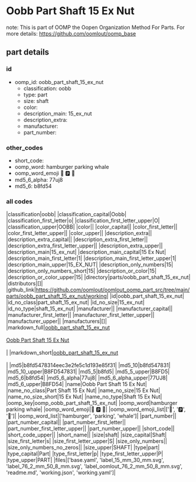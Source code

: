 # Oobb Part Shaft 15 Ex Nut  

note: This is part of OOMP the Oopen Organization Method For Parts. For more details: https://github.com/oomlout/oomp_base

##  part details





### id
* oomp_id: oobb_part_shaft_15_ex_nut
  * classification: oobb
  * type: part
  * size: shaft
  * color: 
  * description_main: 15_ex_nut
  * description_extra: 
  * manufacturer: 
  * part_number: 

### other_codes
* short_code: 
* oomp_word: hamburger parking whale
* oomp_word_emoji :hamburger: :parking: :whale:
* md5_6_alpha: 77uj8
* md5_6: b8fd54

### all codes 
|classification|oobb|
|classification_capital|Oobb|
|classification_first_letter|o|
|classification_first_letter_upper|O|
|classification_upper|OOBB|
|color||
|color_capital||
|color_first_letter||
|color_first_letter_upper||
|color_upper||
|description_extra||
|description_extra_capital||
|description_extra_first_letter||
|description_extra_first_letter_upper||
|description_extra_upper||
|description_main|15_ex_nut|
|description_main_capital|15 Ex Nut|
|description_main_first_letter|1|
|description_main_first_letter_upper|1|
|description_main_upper|15_EX_NUT|
|description_only_numbers|15|
|description_only_numbers_short|15|
|description_or_color|15|
|description_or_color_upper|15|
|directory|parts/oobb_part_shaft_15_ex_nut|
|distributors|[]|
|github_link|https://github.com/oomlout/oomlout_oomp_part_src/tree/main/parts/oobb_part_shaft_15_ex_nut/working|
|id|oobb_part_shaft_15_ex_nut|
|id_no_class|part_shaft_15_ex_nut|
|id_no_size|15_ex_nut|
|id_no_type|shaft_15_ex_nut|
|manufacturer||
|manufacturer_capital||
|manufacturer_first_letter||
|manufacturer_first_letter_upper||
|manufacturer_upper||
|manufacturers|[]|
|markdown_full|[oobb_part_shaft_15_ex_nut](https://github.com/oomlout/oomlout_oomp_part_src/tree/main/parts/oobb_part_shaft_15_ex_nut/working)<br>[](https://github.com/oomlout/oomlout_oomp_part_src/tree/main/parts/oobb_part_shaft_15_ex_nut/working)<br>[Oobb Part Shaft 15 Ex Nut](https://github.com/oomlout/oomlout_oomp_part_src/tree/main/parts/oobb_part_shaft_15_ex_nut/working)<br><br>|
|markdown_short|[oobb_part_shaft_15_ex_nut](https://github.com/oomlout/oomlout_oomp_part_src/tree/main/parts/oobb_part_shaft_15_ex_nut/working)<br><br>|
|md5|b8fd5478314eec3e2fe5c1d193e85f31|
|md5_10|b8fd547831|
|md5_10_upper|B8FD547831|
|md5_5|b8fd5|
|md5_5_upper|B8FD5|
|md5_6|b8fd54|
|md5_6_alpha|77uj8|
|md5_6_alpha_upper|77UJ8|
|md5_6_upper|B8FD54|
|name|Oobb Part Shaft 15 Ex Nut|
|name_no_class|Part Shaft 15 Ex Nut|
|name_no_size|15 Ex Nut|
|name_no_size_short|15 Ex Nut|
|name_no_type|Shaft 15 Ex Nut|
|oomp_key|oomp_oobb_part_shaft_15_ex_nut|
|oomp_word|hamburger parking whale|
|oomp_word_emoji|:hamburger: :parking: :whale:|
|oomp_word_emoji_list|[':hamburger:', ':parking:', ':whale:']|
|oomp_word_list|['hamburger', 'parking', 'whale']|
|part_number||
|part_number_capital||
|part_number_first_letter||
|part_number_first_letter_upper||
|part_number_upper||
|short_code||
|short_code_upper||
|short_name||
|size|shaft|
|size_capital|Shaft|
|size_first_letter|s|
|size_first_letter_upper|S|
|size_only_numbers||
|size_only_numbers_no_zeros||
|size_upper|SHAFT|
|type|part|
|type_capital|Part|
|type_first_letter|p|
|type_first_letter_upper|P|
|type_upper|PART|
|files|['base.yaml', 'label_15_mm_30_mm.svg', 'label_76_2_mm_50_8_mm.svg', 'label_oomlout_76_2_mm_50_8_mm.svg', 'readme.md', 'working.json', 'working.yaml']|
